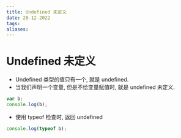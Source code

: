 ```yaml
---
title: Undefined 未定义
date: 28-12-2022
tags: 
aliases: 
---
```


# Undefined 未定义

- Undefined 类型的值只有一个, 就是 undefined.
- 当我们声明一个变量, 但是不给变量赋值时, 就是 undefined 未定义. 

```js
var b;  
console.log(b);
```

- 使用 typeof 检查时, 返回 undefined

```js
console.log(typeof b);
```